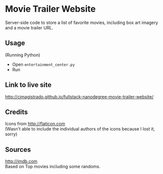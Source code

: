 # Movie Trailer Website
Server-side code to store a list of favorite movies, including box art imagery and a movie trailer URL.

## Usage
(Running Python)
* Open `entertainment_center.py`
* Run

## Link to live site
http://cjmagistrado.github.io/fullstack-nanodegree-movie-trailer-website/

## Credits
Icons from http://flaticon.com </br>
(Wasn't able to include the individual authors of the icons because I lost it, sorry)

## Sources
http://imdb.com </br>
Based on Top movies including some randoms.
